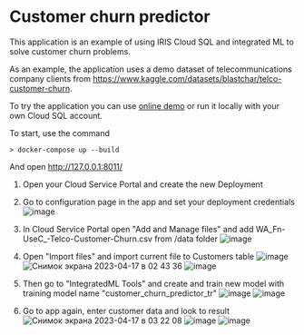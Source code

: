 # Customer churn predictor

This application is an example of using IRIS Cloud SQL and integrated ML to solve customer churn problems.

As an example, the application uses a demo dataset of telecommunications company clients from https://www.kaggle.com/datasets/blastchar/telco-customer-churn.

To try the application you can use [online demo](http://185.69.153.16:8011/form) or run it locally with your own Cloud SQL account.

To start, use the command
```
> docker-compose up --build
```

And open http://127.0.0.1:8011/

1) Open your Cloud Service Portal and create the new Deployment
2) Go to configuration page in the app and set your deployment credentials
![image](https://user-images.githubusercontent.com/31770269/232352621-2189f369-c491-418d-896a-57bb9538c735.png)


3) In Cloud Service Portal open "Add and Manage files" and add WA_Fn-UseC_-Telco-Customer-Churn.csv from /data folder
![image](https://user-images.githubusercontent.com/31770269/232352511-976b63fb-9fc9-4ace-8938-c087447ed627.png)


4) Open "Import files" and import current file to Customers table
![image](https://user-images.githubusercontent.com/31770269/232352526-d56af072-15b4-4654-85a3-8646a6a77618.png)
![Снимок экрана 2023-04-17 в 02 43 36](https://user-images.githubusercontent.com/31770269/232352541-57ef8d19-081d-46df-8292-d29dd1c0155f.png)
![image](https://user-images.githubusercontent.com/31770269/232352545-8726ad39-13a5-4157-bbb7-c7b825ef0ccd.png)


5) Then go to "IntegratedML Tools" and create and train new model with training model name "customer_churn_predictor_tr"
![image](https://user-images.githubusercontent.com/31770269/232352580-422c66a8-7e42-4c73-bc46-38591742c27c.png)
![image](https://user-images.githubusercontent.com/31770269/232352595-49e7602b-4e30-4cff-a407-be2d4653e4d9.png)

5) Go to app again, enter customer data and look to result
![Снимок экрана 2023-04-17 в 03 22 08](https://user-images.githubusercontent.com/31770269/232352644-98643a63-6fb6-4e53-86e4-699dc4136a25.png)
![image](https://user-images.githubusercontent.com/31770269/232352657-84b2547b-8e9e-4bb5-84d3-63857a7f55b5.png)
![image](https://user-images.githubusercontent.com/31770269/232352676-873f29fa-6c0a-4965-ae98-b623a78f7829.png)

